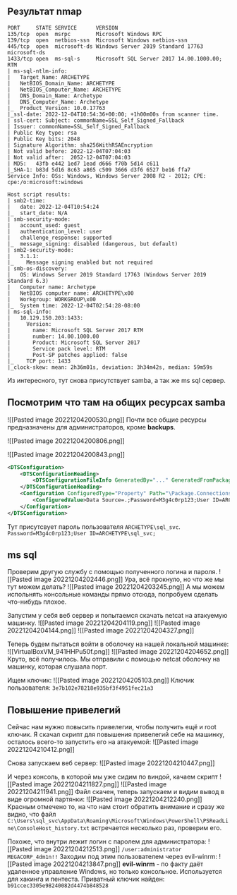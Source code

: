 ## Результат nmap
```
PORT     STATE SERVICE      VERSION
135/tcp  open  msrpc        Microsoft Windows RPC
139/tcp  open  netbios-ssn  Microsoft Windows netbios-ssn
445/tcp  open  microsoft-ds Windows Server 2019 Standard 17763 microsoft-ds
1433/tcp open  ms-sql-s     Microsoft SQL Server 2017 14.00.1000.00; RTM
| ms-sql-ntlm-info: 
|   Target_Name: ARCHETYPE
|   NetBIOS_Domain_Name: ARCHETYPE
|   NetBIOS_Computer_Name: ARCHETYPE
|   DNS_Domain_Name: Archetype
|   DNS_Computer_Name: Archetype
|_  Product_Version: 10.0.17763
|_ssl-date: 2022-12-04T10:54:36+00:00; +1h00m00s from scanner time.
| ssl-cert: Subject: commonName=SSL_Self_Signed_Fallback
| Issuer: commonName=SSL_Self_Signed_Fallback
| Public Key type: rsa
| Public Key bits: 2048
| Signature Algorithm: sha256WithRSAEncryption
| Not valid before: 2022-12-04T07:04:03
| Not valid after:  2052-12-04T07:04:03
| MD5:   43fb e442 1ed7 1ead d666 f70b 5d14 c611
|_SHA-1: b83d 5d16 8c63 a865 c509 3666 d3f6 6527 be16 ffa7
Service Info: OSs: Windows, Windows Server 2008 R2 - 2012; CPE: cpe:/o:microsoft:windows

Host script results:
| smb2-time: 
|   date: 2022-12-04T10:54:24
|_  start_date: N/A
| smb-security-mode: 
|   account_used: guest
|   authentication_level: user
|   challenge_response: supported
|_  message_signing: disabled (dangerous, but default)
| smb2-security-mode: 
|   3.1.1: 
|_    Message signing enabled but not required
| smb-os-discovery: 
|   OS: Windows Server 2019 Standard 17763 (Windows Server 2019 Standard 6.3)
|   Computer name: Archetype
|   NetBIOS computer name: ARCHETYPE\x00
|   Workgroup: WORKGROUP\x00
|_  System time: 2022-12-04T02:54:28-08:00
| ms-sql-info: 
|   10.129.150.203:1433: 
|     Version: 
|       name: Microsoft SQL Server 2017 RTM
|       number: 14.00.1000.00
|       Product: Microsoft SQL Server 2017
|       Service pack level: RTM
|       Post-SP patches applied: false
|_    TCP port: 1433
|_clock-skew: mean: 2h36m01s, deviation: 3h34m42s, median: 59m59s
```
Из интересного, тут снова присутствует samba, а так же ms sql сервер.

## Посмотрим что там на общих ресурсах samba
![[Pasted image 20221204200530.png]]
Почти все общие ресурсы предназначены для администраторов, кроме **backups**.

![[Pasted image 20221204200806.png]]

![[Pasted image 20221204200843.png]]

```xml
<DTSConfiguration>
    <DTSConfigurationHeading>
        <DTSConfigurationFileInfo GeneratedBy="..." GeneratedFromPackageName="..." GeneratedFromPackageID="..." GeneratedDate="20.1.2019 10:01:34"/>
    </DTSConfigurationHeading>
    <Configuration ConfiguredType="Property" Path="\Package.Connections[Destination].Properties[ConnectionString]" ValueType="String">
        <ConfiguredValue>Data Source=.;Password=M3g4c0rp123;User ID=ARCHETYPE\sql_svc;Initial Catalog=Catalog;Provider=SQLNCLI10.1;Persist Security Info=True;Auto Translate=False;</ConfiguredValue>
    </Configuration>
</DTSConfiguration>
```

Тут присутсвует пароль пользователя `ARCHETYPE\sql_svc`.
`Password=M3g4c0rp123;User ID=ARCHETYPE\sql_svc;`

## ms sql
Проверим другую службу с помощью полученного логина и пароля.
![[Pasted image 20221204202446.png]]
Ура, всё прокнуло, но что же мы тут можем делать?
![[Pasted image 20221204203245.png]]
А мы можем испольнять консольные команды прямо отсюда, попробуем сделать что-нибудь плохое.

Запустим у себя веб сервер и попытаемся скачать netcat на атакуемую машинку.
![[Pasted image 20221204204119.png]]
![[Pasted image 20221204204144.png]]
![[Pasted image 20221204204327.png]]

Теперь будем пытаться войти в оболочку на нашей локальной машинке:
![[VirtualBoxVM_941HHPu50f.png]]
![[Pasted image 20221204204652.png]]
Круто, всё получилось. Мы отправили с помощью netcat оболочку на машинку, которая слушала порт.

Ищем ключик:
![[Pasted image 20221204205103.png]]
Ключик пользователя: `3e7b102e78218e935bf3f4951fec21a3`

## Повышение привелегий
Сейчас нам нужно повысить привелегии, чтобы получить ещё и root ключик.
Я скачал скрипт для повышения привелегий себе на машинку, осталось всего-то запустить его на атакуемой:
![[Pasted image 20221204210412.png]]

Снова запускаем веб сервер:
![[Pasted image 20221204210447.png]]

И через консоль, в которой мы уже сидим по виндой, качаем скрипт
![[Pasted image 20221204211827.png]]
![[Pasted image 20221204211941.png]]
Файл скачен, теперь запускаем и видим вывод в виде огромной партянки:
![[Pasted image 20221204212240.png]]
Красным отмечено то, на что нам стоит обратить внимание и сразу же видно, что файл `C:\Users\sql_svc\AppData\Roaming\Microsoft\Windows\PowerShell\PSReadLine\ConsoleHost_history.txt` встречается несколько раз, проверим его.

Похоже, что внутри лежит логин с паролем для администратора:
![[Pasted image 20221204212513.png]]
`/user:administrator MEGACORP_4dm1n!!`
Заходим под этим пользователем через evil-winrm:
![[Pasted image 20221204213847.png]]
**evil-winrm** - по факту даёт удаленное управление Windows, но только консольное. Используется для хакинга и пентеста.
Приватный ключик найден: `b91ccec3305e98240082d4474b848528`